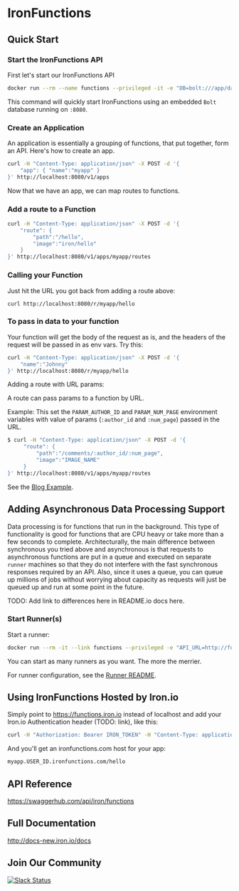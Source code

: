 # IronFunctions

## Quick Start

### Start the IronFunctions API

First let's start our IronFunctions API

```sh
docker run --rm --name functions --privileged -it -e "DB=bolt:///app/data/bolt.db" -v $PWD/data:/app/data -p 8080:8080 iron/functions
```

This command will quickly start IronFunctions using an embedded `Bolt` database running on `:8080`. 

### Create an Application

An application is essentially a grouping of functions, that put together, form an API. Here's how to create an app. 

```sh
curl -H "Content-Type: application/json" -X POST -d '{
    "app": { "name":"myapp" }
}' http://localhost:8080/v1/apps
```

Now that we have an app, we can map routes to functions. 

### Add a route to a Function

```sh
curl -H "Content-Type: application/json" -X POST -d '{
    "route": {
        "path":"/hello",
        "image":"iron/hello"
    }
}' http://localhost:8080/v1/apps/myapp/routes
```

### Calling your Function

Just hit the URL you got back from adding a route above:

```
curl http://localhost:8080/r/myapp/hello
```

### To pass in data to your function

Your function will get the body of the request as is, and the headers of the request will be passed in as env vars. Try this:

```sh
curl -H "Content-Type: application/json" -X POST -d '{
    "name":"Johnny"
}' http://localhost:8080/r/myapp/hello
```


Adding a route with URL params:

A route can pass params to a function by URL.

Example: This set the `PARAM_AUTHOR_ID` and `PARAM_NUM_PAGE` environment variables with value of params (`:author_id` and `:num_page`) passed in the URL.

```sh
$ curl -H "Content-Type: application/json" -X POST -d '{
     "route": {
         "path":"/comments/:author_id/:num_page",
         "image":"IMAGE_NAME"
     }
}' http://localhost:8080/v1/apps/myapp/routes
```


See the [Blog Example](https://github.com/iron-io/functions/blob/master/examples/blog/README.md#creating-our-blog-application-in-your-ironfunctions).


## Adding Asynchronous Data Processing Support

Data processing is for functions that run in the background. This type of functionality is good for functions that are CPU heavy or take more than a few seconds to complete. 
Architecturally, the main difference between synchronous you tried above and asynchronous is that requests
to asynchronous functions are put in a queue and executed on separate `runner` machines so that they do not interfere with the fast synchronous responses required by an API. Also, since 
it uses a queue, you can queue up millions of jobs without worrying about capacity as requests will just be queued up and run at some point in the future.  

TODO: Add link to differences here in README.io docs here. 

### Start Runner(s)

Start a runner:

```sh
docker run --rm -it --link functions --privileged -e "API_URL=http://functions:8080" iron/functions-runner
```

You can start as many runners as you want. The more the merrier.

For runner configuration, see the [Runner README](runner/README.md).

## Using IronFunctions Hosted by Iron.io

Simply point to https://functions.iron.io instead of localhost and add your Iron.io Authentication header (TODO: link), like this:

```sh
curl -H "Authorization: Bearer IRON_TOKEN" -H "Content-Type: application/json" -X POST -d '{"app": {"name":"myapp"}}' https://functions.iron.io/v1/apps
```

And you'll get an ironfunctions.com host for your app:

```sh
myapp.USER_ID.ironfunctions.com/hello
```

## API Reference

https://swaggerhub.com/api/iron/functions

## Full Documentation

http://docs-new.iron.io/docs

## Join Our Community

[![Slack Status](https://open-iron.herokuapp.com/badge.svg)](https://open-iron.herokuapp.com)
